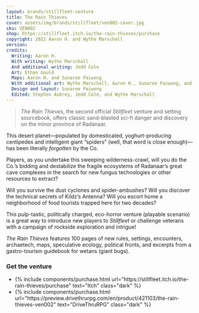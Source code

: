 ```yaml
---
layout: brands/stillfleet-venture
title: The Rain Thieves
cover: assets/img/brands/stillfleet/ven002-cover.jpg
sku: VEN002
shop: https://stillfleet.itch.io/the-rain-thieves/purchase
copyright: 2022 Aaron H. and Wythe Marschall
version:
credits:
  Writing: Aaron H.
  With writing: Wythe Marschall
  And additional writing: Jedd Cole
  Art: Ethan Gould
  Maps: Aaron H. and Sunaree Paiwong 
  With additional art: Wythe Marschall, Aaron H., Sunaree Paiwong, and Amanda Lee Franck
  Design and layout: Sunaree Paiwong
  Edited: Stephen Aubrey, Jedd Cole, and Wythe Marschall 
---
```


> *The Rain Thieves*, the second official *Stillfleet* venture and setting sourcebook, offers classic sand-blasted sci-fi danger and discovery on the minor province of Radanaar.

This desert planet—populated by domesticated, yoghurt-producing centipedes and intelligent giant “spiders” (well, that word is close enough)—has been literally *forgotten* by the Co.

Players, as you undertake this sweeping wilderness-crawl, will you do the Co.’s bidding and destabilize the fragile ecosystems of Radanaar’s great cave complexes in the search for new fungus technologies or other resources to extract?

Will you survive the dust cyclones and spider-ambushes? Will you discover the technical secrets of Kildz’s Antenna? Will you escort home a neighborhood of food tourists trapped here for two decades?

This pulp-tastic, politically charged, eco-horror venture (playable scenario) is a great way to introduce new players to *Stillfleet* or challenge veterans with a campaign of rockside exploration and intrigue!

*The Rain Thieves* features 100 pages of new rules, settings, encounters, archaetech, maps, speculative ecology, political fronts, and excerpts from a gastro-tourism guidebook for wetans (giant bugs).

### Get the venture

<ul class="rowlist">
  <li>
    {% include components/purchase.html url="https://stillfleet.itch.io/the-rain-thieves/purchase" text="Itch" class="dark" %}
  </li>
  <li>
    {% include components/purchase.html url="https://preview.drivethrurpg.com/en/product/421103/the-rain-thieves-ven002" text="DriveThruRPG" class="dark" %}
  </li>
</ul>